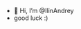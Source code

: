 - 👋 Hi, I’m @IlinAndrey
- good luck :)

<!---
IlinAndrey/IlinAndrey is a ✨ special ✨ repository because its `README.md` (this file) appears on your GitHub profile.
You can click the Preview link to take a look at your changes.
--->
